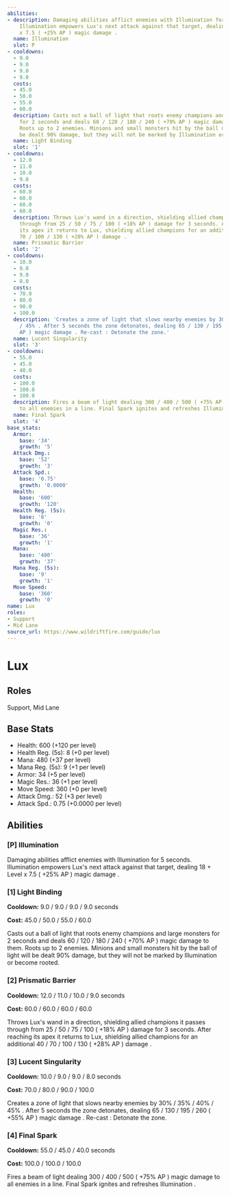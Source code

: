 ```yaml
---
abilities:
- description: Damaging abilities afflict enemies with Illumination for 5 seconds.
    Illumination empowers Lux's next attack against that target, dealing 18 + Level
    x 7.5 ( +25% AP ) magic damage .
  name: Illumination
  slot: P
- cooldowns:
  - 9.0
  - 9.0
  - 9.0
  - 9.0
  costs:
  - 45.0
  - 50.0
  - 55.0
  - 60.0
  description: Casts out a ball of light that roots enemy champions and large monsters
    for 2 seconds and deals 60 / 120 / 180 / 240 ( +70% AP ) magic damage to them.
    Roots up to 2 enemies. Minions and small monsters hit by the ball of light will
    be dealt 90% damage, but they will not be marked by Illumination or become rooted.
  name: Light Binding
  slot: '1'
- cooldowns:
  - 12.0
  - 11.0
  - 10.0
  - 9.0
  costs:
  - 60.0
  - 60.0
  - 60.0
  - 60.0
  description: Throws Lux's wand in a direction, shielding allied champions it passes
    through from 25 / 50 / 75 / 100 ( +18% AP ) damage for 3 seconds. After reaching
    its apex it returns to Lux, shielding allied champions for an additional 40 /
    70 / 100 / 130 ( +28% AP ) damage .
  name: Prismatic Barrier
  slot: '2'
- cooldowns:
  - 10.0
  - 9.0
  - 9.0
  - 8.0
  costs:
  - 70.0
  - 80.0
  - 90.0
  - 100.0
  description: 'Creates a zone of light that slows nearby enemies by 30% / 35% / 40%
    / 45% . After 5 seconds the zone detonates, dealing 65 / 130 / 195 / 260 ( +55%
    AP ) magic damage . Re-cast : Detonate the zone.'
  name: Lucent Singularity
  slot: '3'
- cooldowns:
  - 55.0
  - 45.0
  - 40.0
  costs:
  - 100.0
  - 100.0
  - 100.0
  description: Fires a beam of light dealing 300 / 400 / 500 ( +75% AP ) magic damage
    to all enemies in a line. Final Spark ignites and refreshes Illumination .
  name: Final Spark
  slot: '4'
base_stats:
  Armor:
    base: '34'
    growth: '5'
  Attack Dmg.:
    base: '52'
    growth: '3'
  Attack Spd.:
    base: '0.75'
    growth: '0.0000'
  Health:
    base: '600'
    growth: '120'
  Health Reg. (5s):
    base: '8'
    growth: '0'
  Magic Res.:
    base: '36'
    growth: '1'
  Mana:
    base: '480'
    growth: '37'
  Mana Reg. (5s):
    base: '9'
    growth: '1'
  Move Speed:
    base: '360'
    growth: '0'
name: Lux
roles:
- Support
- Mid Lane
source_url: https://www.wildriftfire.com/guide/lux
---
```


# Lux

## Roles

Support, Mid Lane

## Base Stats

- Health: 600 (+120 per level)
- Health Reg. (5s): 8 (+0 per level)
- Mana: 480 (+37 per level)
- Mana Reg. (5s): 9 (+1 per level)
- Armor: 34 (+5 per level)
- Magic Res.: 36 (+1 per level)
- Move Speed: 360 (+0 per level)
- Attack Dmg.: 52 (+3 per level)
- Attack Spd.: 0.75 (+0.0000 per level)

## Abilities

### [P] Illumination

Damaging abilities afflict enemies with Illumination for 5 seconds. Illumination empowers Lux's next attack against that target, dealing 18 + Level x 7.5 ( +25% AP ) magic damage .

### [1] Light Binding

**Cooldown:** 9.0 / 9.0 / 9.0 / 9.0 seconds

**Cost:** 45.0 / 50.0 / 55.0 / 60.0

Casts out a ball of light that roots enemy champions and large monsters for 2 seconds and deals 60 / 120 / 180 / 240 ( +70% AP ) magic damage to them. Roots up to 2 enemies. Minions and small monsters hit by the ball of light will be dealt 90% damage, but they will not be marked by Illumination or become rooted.

### [2] Prismatic Barrier

**Cooldown:** 12.0 / 11.0 / 10.0 / 9.0 seconds

**Cost:** 60.0 / 60.0 / 60.0 / 60.0

Throws Lux's wand in a direction, shielding allied champions it passes through from 25 / 50 / 75 / 100 ( +18% AP ) damage for 3 seconds. After reaching its apex it returns to Lux, shielding allied champions for an additional 40 / 70 / 100 / 130 ( +28% AP ) damage .

### [3] Lucent Singularity

**Cooldown:** 10.0 / 9.0 / 9.0 / 8.0 seconds

**Cost:** 70.0 / 80.0 / 90.0 / 100.0

Creates a zone of light that slows nearby enemies by 30% / 35% / 40% / 45% . After 5 seconds the zone detonates, dealing 65 / 130 / 195 / 260 ( +55% AP ) magic damage . Re-cast : Detonate the zone.

### [4] Final Spark

**Cooldown:** 55.0 / 45.0 / 40.0 seconds

**Cost:** 100.0 / 100.0 / 100.0

Fires a beam of light dealing 300 / 400 / 500 ( +75% AP ) magic damage to all enemies in a line. Final Spark ignites and refreshes Illumination .

